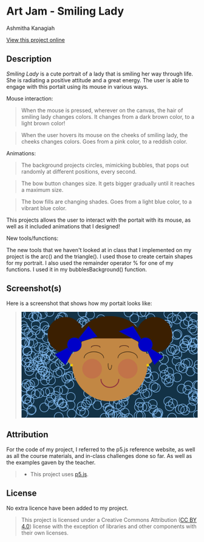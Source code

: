 # Art Jam - Smiling Lady

Ashmitha Kanagiah

[View this project online](https://ashmyytaa.github.io/cart253/jams/art-jam/)

## Description

*Smiling Lady* is a cute portrait of a lady that is smiling her way through life. She
is radiating a positive attitude and a great energy. The user is able to engage with this portait using its mouse in various ways.

Mouse interaction: 

> When the mouse is pressed, wherever on the canvas, the hair of smiling lady changes colors. It changes from a dark brown color, to a light brown color!

> When the user hovers its mouse on the cheeks of smiling lady, the cheeks changes colors. Goes from a pink color, to a reddish color.

Animations:

> The background projects circles, mimicking bubbles, that pops out randomly at different positions, every second.

> The bow button changes size. It gets bigger gradually until it reaches a maximum size.

> The bow fills are changing shades. Goes from a light blue color, to a vibrant blue color.

This projects allows the user to interact with the portait with its mouse, as well as it included animations that I designed!

New tools/functions:

The new tools that we haven't looked at in class that I implemented on my project is the arc()
and the triangle(). I used those to create certain shapes for my portrait. I also used the remainder
operator % for one of my functions. I used it in my bubblesBackground() function. 
## Screenshot(s)

Here is a screenshot that shows how my portait looks like: 

> ![Image of my portrait](./assets/images/smiling-lady.png)

## Attribution

For the code of my project, I referred to the p5.js reference website, as well as all the course materials, and in-class challenges done so far. As well as the examples gaven by the teacher. 

> - This project uses [p5.js](https://p5js.org).

## License

No extra licence have been added to my project.

> This project is licensed under a Creative Commons Attribution ([CC BY 4.0](https://creativecommons.org/licenses/by/4.0/deed.en)) license with the exception of libraries and other components with their own licenses.